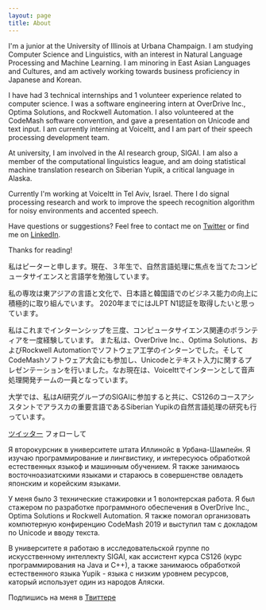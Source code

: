 ```yaml
---
layout: page
title: About
---
```


I'm a junior at the University of Illinois at Urbana Champaign. I am studying Computer Science and Linguistics, with an interest in Natural Language Processing and Machine Learning. I am minoring in East Asian Languages and Cultures, and am actively working towards business proficiency in Japanese and Korean.

I have had 3 technical internships and 1 volunteer experience related to computer science. I was a software engineering intern at OverDrive Inc., Optima Solutions, and Rockwell Automation. I also volunteered at the CodeMash software convention, and gave a presentation on Unicode and text input. I am currently interning at VoiceItt, and I am part of their speech processing development team.

At university, I am involved in the AI research group, SIGAI. I am also a member of the computational linguistics league, and am doing statistical machine translation research on Siberian Yupik, a critical language in Alaska.

Currently I'm working at VoiceItt in Tel Aviv, Israel. There I do signal processing research and work to improve the speech recognition algorithm for noisy environments and accented speech.

Have questions or suggestions? Feel free to contact me on [Twitter](https://twitter.com/peterzuker) or find me on [LinkedIn](https://www.linkedin.com/in/peter-zukerman).

Thanks for reading!



私はピーターと申します。現在、３年生で、自然言語処理に焦点を当てたコンピュータサイエンスと言語学を勉強しています。

私の専攻は東アジアの言語と文化で、日本語と韓国語でのビジネス能力の向上に積極的に取り組んでいます。 2020年までにはJLPT N1認証を取得したいと思っています。

私はこれまでインターンシップを三度、コンピュータサイエンス関連のボランティアを一度経験しています。
また私は、OverDrive Inc.、Optima Solutions、およびRockwell Automationでソフトウェア工学のインターンでした。そしてCodeMashソフトウェア大会にも参加し、Unicodeとテキスト入力に関するプレゼンテーションを行いました。なお現在は、VoiceIttでインターンとして音声処理開発チームの一員となっています。

大学では、私はAI研究グループのSIGAIに参加すると共に、CS126のコースアシスタントでアラスカの重要言語であるSiberian Yupikの自然言語処理の研究も行っています。

[ツイッター](https://twitter.com/peterzuker) フォローして



Я второкурсник в университете штата Иллинойс в Урбана-Шампейн. Я изучаю программирование и лингвистику, и интересуюсь обработкой естественных языкоф и машинным обучением. Я также занимаюсь восточноазиатскими языками и стараюсь в совершенстве овладеть японским и корейским языками.

У меня было 3 технические стажировки и 1 волонтерская работа. Я был стажером по разработке программного обеспечения в OverDrive Inc., Optima Solutions и Rockwell Automation. Я также помогал организовать компютерную конфиренцию CodeMash 2019 и выступил там с докладом по Unicode и вводу текста.

В университете я работаю в исследовательской группе по искусственному интеллекту SIGAI, как ассистент курса CS126 (курс программирования на Java и C++), а также занимаюсь обработкой естественного языка Yupik - языка с низким уровнем ресурсов, каторый использует один из народов Аляски. 

Подпишись на меня в [Твиттере](https://twitter.com/peterzuker) 